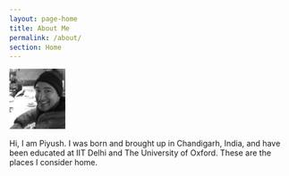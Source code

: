 ```yaml
---
layout: page-home
title: About Me
permalink: /about/
section: Home
---
```


<img class='inset right' src='/3.jpg' title='Piyush Ahuja' width='100px'  /> 

Hi, I am Piyush. I was born and brought up in Chandigarh, India, and have been educated at IIT Delhi and The University of Oxford. These are the places I consider home. 
<!-- 
This is a little corner of the Internet which I have claimed for myself. -->





<!--We are a family of four - Dad, the head of the house, Mother Mathematics and the two of us, the offsprings -  Philosophy and Economics. Dad is a lazy academic, while Mom is a working professional. She goes by the name of Computer Science in corporate circles, and is the best damn person in the whole world.

We also have a half-sister, Little Literature, who's a result of an adulterous affair Dad had with Lady Language in his IIT Delhi days. We had to move to Oxford after that, but Dad, being the man that he is, took responsibility for Little Literature and brough her along. Sometimes we feel that he loves her more than us. 

 Daen looks back at his days of youthful romanticism with a sort of wistful longing, the days when he and mother Mathematics first met, those days, the days of the chase, when he would sit in his room all day thinking about her, the days before the exams when her thoughts wouldnt let him sleep. d oft. Among other things, Dad likes the works of David Foster Wallace, Jorge Luis Borges, Wes Anderson, Hayao Miyazaki 
 -->